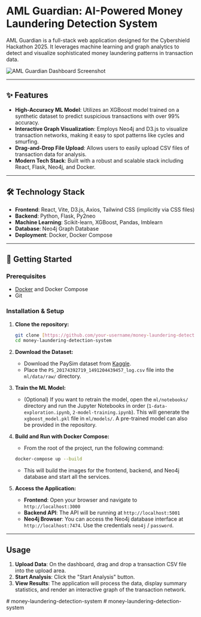 # AML Guardian: AI-Powered Money Laundering Detection System

AML Guardian is a full-stack web application designed for the Cybershield Hackathon 2025. It leverages machine learning and graph analytics to detect and visualize sophisticated money laundering patterns in transaction data.

![AML Guardian Dashboard Screenshot](https://placehold.co/800x400/0a0a14/00f2ff?text=AML+Guardian+UI)

---

## ✨ Features

-   **High-Accuracy ML Model**: Utilizes an XGBoost model trained on a synthetic dataset to predict suspicious transactions with over 99% accuracy.
-   **Interactive Graph Visualization**: Employs Neo4j and D3.js to visualize transaction networks, making it easy to spot patterns like cycles and smurfing.
-   **Drag-and-Drop File Upload**: Allows users to easily upload CSV files of transaction data for analysis.
-   **Modern Tech Stack**: Built with a robust and scalable stack including React, Flask, Neo4j, and Docker.

---

## 🛠️ Technology Stack

-   **Frontend**: React, Vite, D3.js, Axios, Tailwind CSS (implicitly via CSS files)
-   **Backend**: Python, Flask, Py2neo
-   **Machine Learning**: Scikit-learn, XGBoost, Pandas, Imblearn
-   **Database**: Neo4j Graph Database
-   **Deployment**: Docker, Docker Compose

---

## 🚀 Getting Started

### Prerequisites

-   [Docker](https://www.docker.com/get-started) and Docker Compose
-   Git

### Installation & Setup

1.  **Clone the repository:**
    ```bash
    git clone [https://github.com/your-username/money-laundering-detection-system.git](https://github.com/your-username/money-laundering-detection-system.git)
    cd money-laundering-detection-system
    ```

2.  **Download the Dataset:**
    -   Download the PaySim dataset from [Kaggle](https://www.kaggle.com/datasets/ealaxi/paysim1).
    -   Place the `PS_20174392719_1491204439457_log.csv` file into the `ml/data/raw/` directory.

3.  **Train the ML Model:**
    -   (Optional) If you want to retrain the model, open the `ml/notebooks/` directory and run the Jupyter Notebooks in order (`1-data-exploration.ipynb`, `2-model-training.ipynb`). This will generate the `xgboost_model.pkl` file in `ml/models/`. A pre-trained model can also be provided in the repository.

4.  **Build and Run with Docker Compose:**
    -   From the root of the project, run the following command:
    ```bash
    docker-compose up --build
    ```
    -   This will build the images for the frontend, backend, and Neo4j database and start all the services.

5.  **Access the Application:**
    -   **Frontend**: Open your browser and navigate to `http://localhost:3000`
    -   **Backend API**: The API will be running at `http://localhost:5001`
    -   **Neo4j Browser**: You can access the Neo4j database interface at `http://localhost:7474`. Use the credentials `neo4j` / `password`.

---

## Usage

1.  **Upload Data**: On the dashboard, drag and drop a transaction CSV file into the upload area.
2.  **Start Analysis**: Click the "Start Analysis" button.
3.  **View Results**: The application will process the data, display summary statistics, and render an interactive graph of the transaction network.

#   m o n e y - l a u n d e r i n g - d e t e c t i o n - s y s t e m 
 
 #   m o n e y - l a u n d e r i n g - d e t e c t i o n - s y s t e m 
 
 
